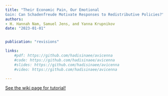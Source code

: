 ```yaml
---
title: "Their Economic Pain, Our Emotional
Gain: Can Schadenfreude Motivate Responses to Redistributive Policies?"
authors:
- H. Hannah Nam, Samuel Jens, and Yanna Krupnikov
date: "2023-01-01"


publication: "revisions"

links:
    #pdf: https://github.com/hadisinaee/avicenna
    #code: https://github.com/hadisinaee/avicenna
    #slides: https://github.com/hadisinaee/avicenna
    #video: https://github.com/hadisinaee/avicenna

---
```



[See the wiki page for tutorial!](https://github.com/hadisinaee/avicenna/wiki)
